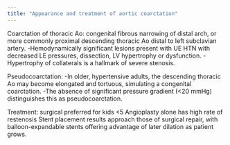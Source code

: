 ```yaml
---
title: "Appearance and treatment of aortic coarctation"
---
```

Coarctation of thoracic Ao: congenital fibrous narrowing of distal arch, or more commonly proximal descending thoracic Ao distal to left subclavian artery.
-Hemodynamically significant lesions present with UE HTN with decreased LE pressures, dissection, LV hypertrophy or dysfunction.
-Hypertrophy of collaterals is a hallmark of severe stenosis.

Pseudocoarctation:
-In older, hypertensive adults, the descending thoracic Ao may become elongated and tortuous, simulating a congenital coarctation.
-The absence of significant pressure gradient (&lt;20 mmHg) distinguishes this as pseudocoarctation.

Treatment: surgical preferred for kids &lt;5
Angioplasty alone has high rate of restenosis
Stent placement results approach those of surgical repair, with balloon-expandable stents offering advantage of later dilation as patient grows.

